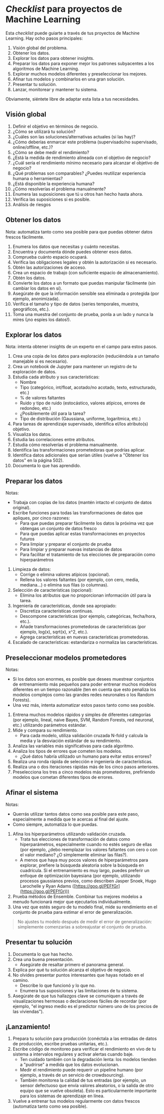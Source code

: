 # _Checklist_ para proyectos de Machine Learning

Esta _checklist_ puede guiarte a través de tus proyectos de Machine Learning. Hay ocho pasos principales:

1. Visión global del problema.
2. Obtener los datos.
3. Explorar los datos para obtener insights.
4. Preparar los datos para exponer mejor los patrones subyacentes a los algoritmos de Machine Learning.
5. Explorar muchos modelos diferentes y preseleccionar los mejores.
6. Afinar tus modelos y combinarlos en una gran solución.
7. Presentar tu solución.
8. Lanzar, monitorear y mantener tu sistema.

Obviamente, siéntete libre de adaptar esta lista a tus necesidades.

## Visión global

1. Definir el objetivo en términos de negocio.
2. ¿Cómo se utilizará tu solución?
3. ¿Cuáles son las soluciones/alternativas actuales (si las hay)?
4. ¿Cómo deberías enmarcar este problema (supervisado/no supervisado, online/offline, etc.)?
5. ¿Cómo se debe medir el rendimiento?
6. ¿Está la medida de rendimiento alineada con el objetivo de negocio?
7. ¿Cuál sería el rendimiento mínimo necesario para alcanzar el objetivo de negocio?
8. ¿Qué problemas son comparables? ¿Puedes reutilizar experiencia humana o herramientas?
9. ¿Está disponible la experiencia humana?
10. ¿Cómo resolverías el problema manualmente?
11. Enumera las suposiciones que tú u otros han hecho hasta ahora.
12. Verifica las suposiciones si es posible.
13. Análisis de riesgos

## Obtener los datos

Nota: automatiza tanto como sea posible para que puedas obtener datos frescos fácilmente.

1. Enumera los datos que necesitas y cuánto necesitas.
2. Encuentra y documenta dónde puedes obtener esos datos.
3. Comprueba cuánto espacio ocupará.
4. Verifica las obligaciones legales y obtén la autorización si es necesario.
5. Obtén las autorizaciones de acceso.
6. Crea un espacio de trabajo (con suficiente espacio de almacenamiento).
7. Obtén los datos.
8. Convierte los datos a un formato que puedas manipular fácilmente (sin cambiar los datos en sí).
9. Asegúrate de que la información sensible sea eliminada o protegida (por ejemplo, anonimizada).
10. Verifica el tamaño y tipo de datos (series temporales, muestra, geográficos, etc.).
11. Toma una muestra del conjunto de prueba, ponla a un lado y nunca la mires (¡no espíes los datos!).

## Explorar los datos

Nota: intenta obtener insights de un experto en el campo para estos pasos.

1. Crea una copia de los datos para exploración (reduciéndola a un tamaño manejable si es necesario).
2. Crea un notebook de Jupyter para mantener un registro de tu exploración de datos.
3. Estudia cada atributo y sus características:
   - Nombre
   - Tipo (categórico, int/float, acotado/no acotado, texto, estructurado, etc.)
   - % de valores faltantes
   - Ruido y tipo de ruido (estocástico, valores atípicos, errores de redondeo, etc.)
   - ¿Posiblemente útil para la tarea?
   - Tipo de distribución (Gaussiana, uniforme, logarítmica, etc.)
4. Para tareas de aprendizaje supervisado, identifica el/los atributo(s) objetivo.
5. Visualiza los datos.
6. Estudia las correlaciones entre atributos.
7. Estudia cómo resolverías el problema manualmente.
8. Identifica las transformaciones prometedoras que podrías aplicar.
9. Identifica datos adicionales que serían útiles (vuelve a "Obtener los datos" en la página 502).
10. Documenta lo que has aprendido.

## Preparar los datos

Notas:

- Trabaja con copias de los datos (mantén intacto el conjunto de datos original).
- Escribe funciones para todas las transformaciones de datos que apliques, por cinco razones:
  - Para que puedas preparar fácilmente los datos la próxima vez que obtengas un conjunto de datos fresco
  - Para que puedas aplicar estas transformaciones en proyectos futuros
  - Para limpiar y preparar el conjunto de prueba
  - Para limpiar y preparar nuevas instancias de datos
  - Para facilitar el tratamiento de tus elecciones de preparación como hiperparámetros

1. Limpieza de datos:
   - Corrige o elimina valores atípicos (opcional).
   - Rellena los valores faltantes (por ejemplo, con cero, media, mediana...) o elimina sus filas (o columnas).
2. Selección de características (opcional):
   - Elimina los atributos que no proporcionan información útil para la tarea.
3. Ingeniería de características, donde sea apropiado:
   - Discretiza características continuas.
   - Descompone características (por ejemplo, categóricas, fecha/hora, etc.).
   - Añade transformaciones prometedoras de características (por ejemplo, log(x), sqrt(x), x^2, etc.).
   - Agrega características en nuevas características prometedoras.
4. Escalado de características: estandariza o normaliza las características.

## Preseleccionar modelos prometedores

Notas:

- Si los datos son enormes, es posible que desees muestrear conjuntos de entrenamiento más pequeños para poder entrenar muchos modelos diferentes en un tiempo razonable (ten en cuenta que esto penaliza los modelos complejos como las grandes redes neuronales o los Random Forests).
- Una vez más, intenta automatizar estos pasos tanto como sea posible.

1. Entrena muchos modelos rápidos y simples de diferentes categorías (por ejemplo, lineal, naive Bayes, SVM, Random Forests, red neuronal, etc.) utilizando parámetros estándar.
2. Mide y compara su rendimiento.
   - Para cada modelo, utiliza validación cruzada N-fold y calcula la media y la desviación estándar de su rendimiento.
3. Analiza las variables más significativas para cada algoritmo.
4. Analiza los tipos de errores que cometen los modelos.
   - ¿Qué datos habría utilizado un humano para evitar estos errores?
5. Realiza una ronda rápida de selección e ingeniería de características.
6. Realiza una o dos iteraciones rápidas más de los cinco pasos anteriores.
7. Preselecciona los tres a cinco modelos más prometedores, prefiriendo modelos que cometan diferentes tipos de errores.

## Afinar el sistema

Notas:

- Querrás utilizar tantos datos como sea posible para este paso, especialmente a medida que te acercas al final del ajuste.
- Como siempre, automatiza lo que puedas.

1. Afina los hiperparámetros utilizando validación cruzada.
   - Trata tus elecciones de transformación de datos como hiperparámetros, especialmente cuando no estés seguro de ellas (por ejemplo, ¿debo reemplazar los valores faltantes con cero o con el valor mediano? ¿O simplemente eliminar las filas?).
   - A menos que haya muy pocos valores de hiperparámetros para explorar, prefiere la búsqueda aleatoria sobre la búsqueda en cuadrícula. Si el entrenamiento es muy largo, puedes preferir un enfoque de optimización bayesiana (por ejemplo, utilizando procesos gaussianos previos, como describen Jasper Snoek, Hugo Larochelle y Ryan Adams ([https://goo.gl/PEFfGr](https://goo.gl/PEFfGr)))
2. Prueba métodos de Ensemble. Combinar tus mejores modelos a menudo funcionará mejor que ejecutarlos individualmente.
3. Una vez que estés seguro de tu modelo final, mide su rendimiento en el conjunto de prueba para estimar el error de generalización.

> No ajustes tu modelo después de medir el error de generalización: simplemente comenzarías a sobreajustar el conjunto de prueba.

## Presentar tu solución

1. Documenta lo que has hecho.
2. Crea una buena presentación.
   - Asegúrate de resaltar primero el panorama general.
3. Explica por qué tu solución alcanza el objetivo de negocio.
4. No olvides presentar puntos interesantes que hayas notado en el camino.
   - Describe lo que funcionó y lo que no.
   - Enumera tus suposiciones y las limitaciones de tu sistema.
5. Asegúrate de que tus hallazgos clave se comuniquen a través de visualizaciones hermosas o declaraciones fáciles de recordar (por ejemplo, "el ingreso medio es el predictor número uno de los precios de las viviendas").

## ¡Lanzamiento!

1. Prepara tu solución para producción (conéctala a las entradas de datos de producción, escribe pruebas unitarias, etc.).
2. Escribe código de monitoreo para verificar el rendimiento en vivo de tu sistema a intervalos regulares y activar alertas cuando baje.
   - Ten cuidado también con la degradación lenta: los modelos tienden a "pudrirse" a medida que los datos evolucionan.
   - Medir el rendimiento puede requerir un pipeline humano (por ejemplo, a través de un servicio de crowdsourcing).
   - También monitorea la calidad de tus entradas (por ejemplo, un sensor defectuoso que envía valores aleatorios, o la salida de otro equipo que se vuelve obsoleta). Esto es particularmente importante para los sistemas de aprendizaje en línea.
3. Vuelve a entrenar tus modelos regularmente con datos frescos (automatiza tanto como sea posible).
